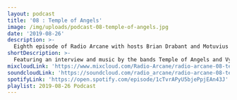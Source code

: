 ```yaml
---
layout: podcast
title: '08 : Temple of Angels'
image: /img/uploads/podcast-08-temple-of-angels.jpg
date: '2019-08-26'
description: >-
  Eighth episode of Radio Arcane with hosts Brian Drabant and Motuvius Rex : Featuring interview of and music by the band Temple Of Angels : Brian Cole of Funeral Party Records also hangs out for commentary : Crackin' some beers with Temple Of Angels and Vyva Melinkolya after their performances : This episode also includes an interview with Vyva Melinkolya and a couple of their songs near the end of the show : Recorded and produced at the non-profit Art Sanctuary in Louisville, KY, Radio Arcane is a collective of Dark Music Specialists that host events, live music and dark arts entertainment.
shortDescription: >-
  Featuring an interview and music by the bands Temple of Angels and Vyva Melinkolya.
mixcloudLink: 'https://www.mixcloud.com/Radio-Arcane/radio-arcane-08-temple-of-angels'
soundcloudLink: 'https://soundcloud.com/radio_arcane/radio-arcane-08-temple-of-angels'
spotifyLink: 'https://open.spotify.com/episode/1cTvrAPyU5bjePpjEAn43J'
playlist: 2019-08-26 Podcast
---
```

